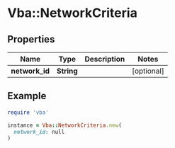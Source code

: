 # Vba::NetworkCriteria

## Properties

| Name | Type | Description | Notes |
| ---- | ---- | ----------- | ----- |
| **network_id** | **String** |  | [optional] |

## Example

```ruby
require 'vba'

instance = Vba::NetworkCriteria.new(
  network_id: null
)
```

